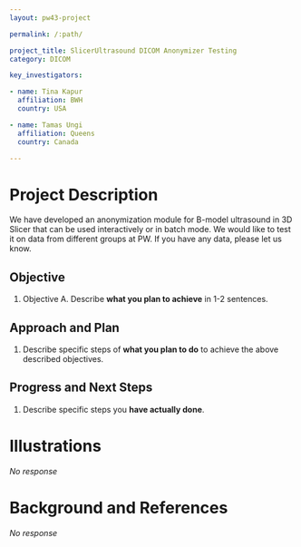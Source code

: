 ```yaml
---
layout: pw43-project

permalink: /:path/

project_title: SlicerUltrasound DICOM Anonymizer Testing
category: DICOM

key_investigators:

- name: Tina Kapur
  affiliation: BWH
  country: USA

- name: Tamas Ungi
  affiliation: Queens
  country: Canada

---
```


# Project Description

<!-- Add a short paragraph describing the project. -->


We have developed an anonymization module for B-model ultrasound in 3D Slicer that can be used interactively or in batch mode. We would like to test it on data from different groups at PW. If you have any data, please let us know.



## Objective

<!-- Describe here WHAT you would like to achieve (what you will have as end result). -->


1. Objective A. Describe **what you plan to achieve** in 1-2 sentences.




## Approach and Plan

<!-- Describe here HOW you would like to achieve the objectives stated above. -->


1. Describe specific steps of **what you plan to do** to achieve the above described objectives.




## Progress and Next Steps

<!-- Update this section as you make progress, describing of what you have ACTUALLY DONE.
     If there are specific steps that you could not complete then you can describe them here, too. -->


1. Describe specific steps you **have actually done**.




# Illustrations

<!-- Add pictures and links to videos that demonstrate what has been accomplished. -->


_No response_



# Background and References

<!-- If you developed any software, include link to the source code repository.
     If possible, also add links to sample data, and to any relevant publications. -->


_No response_

